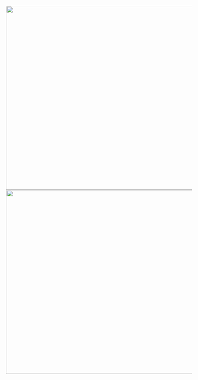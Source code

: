 <div align=center>
	<img src="https://github.com/myry07/4inch-multi-camera/blob/658531ce08a1349ee0febc5468eea319884320e4/01.Hardware/v1/pcbpng.pngf" width="1000" height="500">
	<img src="https://github.com/myry07/4inch-multi-camera/blob/658531ce08a1349ee0febc5468eea319884320e4/01.Hardware/v1/schpng.png" width="1000" height="500">   
</div>